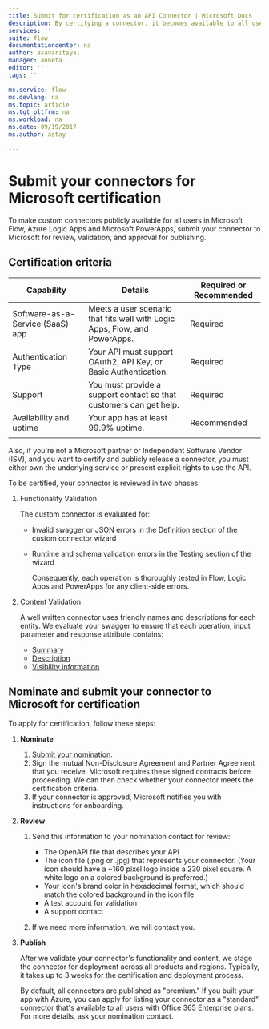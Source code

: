 ```yaml
---
title: Submit for certification as an API Connector | Microsoft Docs
description: By certifying a connector, it becomes available to all users of Microsoft Flow, PowerApps and Logic Apps.
services: ''
suite: flow
documentationcenter: na
author: asavaritayal
manager: anneta
editor: ''
tags: ''

ms.service: flow
ms.devlang: na
ms.topic: article
ms.tgt_pltfrm: na
ms.workload: na
ms.date: 09/19/2017
ms.author: astay

---
```

# Submit your connectors for Microsoft certification
To make custom connectors publicly available for all users 
in Microsoft Flow, Azure Logic Apps and Microsoft PowerApps, 
submit your connector to Microsoft for review, validation, 
and approval for publishing. 

## Certification criteria
| Capability | Details | Required or Recommended |
| --- | --- | --- |
| Software-as-a-Service (SaaS) app |Meets a user scenario that fits well with Logic Apps, Flow, and PowerApps. |Required |
| Authentication Type |Your API must support OAuth2, API Key, or Basic Authentication. |Required |
| Support |You must provide a support contact so that customers can get help. |Required |
| Availability and uptime |Your app has at least 99.9% uptime. |Recommended |
|  | | |

Also, if you're not a Microsoft partner or Independent Software Vendor (ISV), 
and you want to certify and publicly release a connector, 
you must either own the underlying service or present explicit 
rights to use the API.

To be certified, your connector is reviewed in two phases: 

1. Functionality Validation
   
    The custom connector is evaluated for:
   
   * Invalid swagger or JSON errors in the Definition section of the custom connector wizard
   * Runtime and schema validation errors in the Testing section of the wizard
     
     Consequently, each operation is thoroughly tested in Flow, Logic Apps and PowerApps for any client-side errors.
2. Content Validation
   
    A well written connector uses friendly names and descriptions for each entity. We evaluate your swagger to ensure that each operation, input parameter and response attribute contains:
   
   * [Summary](https://docs.microsoft.com/azure/logic-apps/custom-connector-openapi-extensions#summary)
   * [Description](https://docs.microsoft.com/azure/logic-apps/custom-connector-openapi-extensions#description)
   * [Visibility information](https://docs.microsoft.com/azure/logic-apps/custom-connector-openapi-extensions#visibility)

## Nominate and submit your connector to Microsoft for certification
To apply for certification, follow these steps:

1. **Nominate**
   
   1. [Submit your nomination](https://go.microsoft.com/fwlink/?linkid=848754).
   2. Sign the mutual Non-Disclosure Agreement and Partner Agreement that you receive. 
      Microsoft requires these signed contracts before proceeding. 
      We can then check whether your connector meets the certification criteria. 
   3. If your connector is approved, Microsoft notifies you 
      with instructions for onboarding.
2. **Review**
   
   1. Send this information to your nomination contact for review:
      
      * The OpenAPI file that describes your API
      * The icon file (.png or .jpg) that represents your connector. (Your icon should have a ~160 pixel logo inside a 230 pixel square. A white logo on a colored background is preferred.)
      * Your icon's brand color in hexadecimal format, 
        which should match the colored background in the icon file
      * A test account for validation
      * A support contact
   2. If we need more information, 
      we will contact you.
3. **Publish**
   
    After we validate your connector's functionality and content, we stage the connector for deployment across all products and regions. Typically, it takes up to 3 weeks for the certification and deployment process.
   
    By default, all connectors are published as "premium." 
    If you built your app with Azure, you can apply for 
    listing your connector as a "standard" connector that's 
    available to all users with Office 365 Enterprise plans. 
    For more details, ask your nomination contact.

